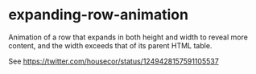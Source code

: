 # expanding-row-animation

Animation of a row that expands in both height and width to reveal more content, and the width exceeds that of its parent HTML table.

See https://twitter.com/housecor/status/1249428157591105537
